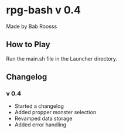 # rpg-bash v 0.4
Made by Bab Roosss

## How to Play
Run the main.sh file in the Launcher directory.

## Changelog

### v 0.4
- Started a changelog
- Added propper monster selection
- Revamped data storage
- Added error handling